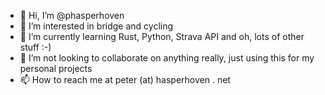 - 👋 Hi, I’m @phasperhoven
- 👀 I’m interested in bridge and cycling
- 🌱 I’m currently learning Rust, Python, Strava API and oh, lots of other stuff :-)
- 💞️ I’m not looking to collaborate on anything really, just using this for my personal projects
- 📫 How to reach me at peter (at) hasperhoven . net

<!---
phasperhoven/phasperhoven is a ✨ special ✨ repository because its `README.md` (this file) appears on your GitHub profile.
You can click the Preview link to take a look at your changes.
--->
